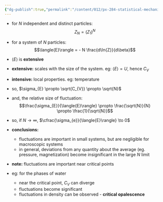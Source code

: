 ```yaml
---
{"dg-publish":true,"permalink":"/content/012/px-284-statistical-mechanics/g-fluctuations/px-284-g2-large-systems/","noteIcon":"1","created":"2024-12-06T10:16:46.375+00:00","updated":"2025-01-09T15:08:06.108+00:00"}
---
```


- for $N$ independent and distinct particles:
$$Z_{N} = (Z_{1})^{N} $$
- for a system of $N$ particles:
$$\langle{E}\rangle = - N \frac{d\ln{Z}}{d\beta}$$
- $\langle{E}\rangle$ is **extensive**

- **extensive:** scales with the size of the system. eg: $\langle{E}\rangle=U$, hence $C_{V}$
- **intensive:** local properties. eg: temperature

- so, $\sigma_{E} \propto \sqrt{C_{V}} \propto \sqrt{N}$
- and, the relative size of fluctuation: 
$$\frac{\sigma_{E}}{\langle{E}\rangle} \propto \frac{\sqrt{N}}{N} \propto \frac{1}{\sqrt{N}}$$
- so, if $N\to\infty$, $\cfrac{\sigma_{e}}{\langle{E}\rangle} \to 0$

- **conclusions:** 
	- fluctuations are important in small systems, but are negligible for macroscopic systems
	- in general, deviations from any quantity about the average (eg. pressure, magnetization) become insignificant in the large $N$ limit
- **note:** fluctuations are important near critical points

- eg: for the phases of  water
	- near the critical point, $C_V$ can diverge
	- fluctuations become significant
	- fluctuations in density can be observed - **critical opalescence**
